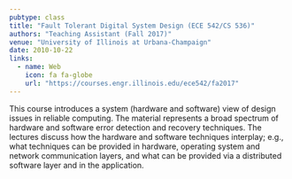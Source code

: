 ```yaml
---
pubtype: class
title: "Fault Tolerant Digital System Design (ECE 542/CS 536)"
authors: "Teaching Assistant (Fall 2017)"
venue: "University of Illinois at Urbana-Champaign"
date: 2010-10-22
links:
  - name: Web
    icon: fa fa-globe
    url: "https://courses.engr.illinois.edu/ece542/fa2017"
---
```


This course introduces a system (hardware and software) view of design issues in reliable computing. The material
represents a broad spectrum of hardware and software error detection and recovery techniques. The lectures discuss how
the hardware and software techniques interplay; e.g., what techniques can be provided in hardware, operating system and
network communication layers, and what can be provided via a distributed software layer and in the application.
